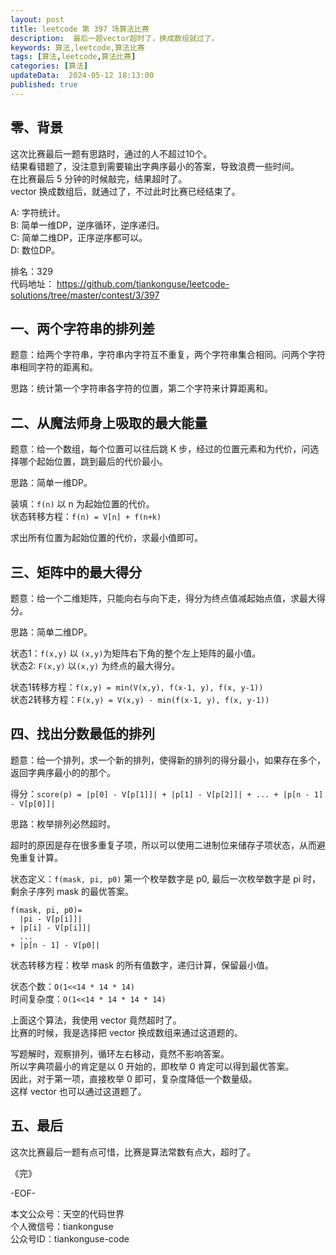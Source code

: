 ```yaml
---
layout: post  
title: leetcode 第 397 场算法比赛 
description:  最后一题vector超时了，换成数组就过了。  
keywords: 算法,leetcode,算法比赛  
tags: [算法,leetcode,算法比赛]  
categories: [算法]  
updateData:  2024-05-12 18:13:00  
published: true  
---
```



## 零、背景  


这次比赛最后一题有思路时，通过的人不超过10个。  
结果看错题了，没注意到需要输出字典序最小的答案，导致浪费一些时间。   
在比赛最后 5 分钟的时候敲完，结果超时了。  
vector 换成数组后，就通过了，不过此时比赛已经结束了。  


A: 字符统计。   
B: 简单一维DP，逆序循环，逆序递归。   
C: 简单二维DP，正序逆序都可以。  
D: 数位DP。  


排名：329  
代码地址： https://github.com/tiankonguse/leetcode-solutions/tree/master/contest/3/397    


## 一、两个字符串的排列差  


题意：给两个字符串，字符串内字符互不重复，两个字符串集合相同。问两个字符串相同字符的距离和。  


思路：统计第一个字符串各字符的位置，第二个字符来计算距离和。  


## 二、从魔法师身上吸取的最大能量  


题意：给一个数组，每个位置可以往后跳 K 步，经过的位置元素和为代价，问选择哪个起始位置，跳到最后的代价最小。  


思路：简单一维DP。  


装填：`f(n)` 以 n 为起始位置的代价。  
状态转移方程：`f(n) = V[n] + f(n+k)`  


求出所有位置为起始位置的代价，求最小值即可。  


## 三、矩阵中的最大得分  


题意：给一个二维矩阵，只能向右与向下走，得分为终点值减起始点值，求最大得分。  



思路：简单二维DP。  


状态1：`f(x,y)` 以 `(x,y)`为矩阵右下角的整个左上矩阵的最小值。  
状态2: `F(x,y)` 以`(x,y)` 为终点的最大得分。  


状态1转移方程：`f(x,y) = min(V(x,y), f(x-1, y), f(x, y-1))`  
状态2转移方程：`F(x,y) = V(x,y) - min(f(x-1, y), f(x, y-1))`


## 四、找出分数最低的排列  


题意：给一个排列，求一个新的排列，使得新的排列的得分最小，如果存在多个，返回字典序最小的的那个。 


得分：`score(p) = |p[0] - V[p[1]]| + |p[1] - V[p[2]]| + ... + |p[n - 1] - V[p[0]]|`  



思路：枚举排列必然超时。  


超时的原因是存在很多重复子项，所以可以使用二进制位来储存子项状态，从而避免重复计算。  



状态定义：`f(mask, pi, p0)` 第一个枚举数字是 p0, 最后一次枚举数字是 pi 时，剩余子序列 mask 的最优答案。  


```
f(mask, pi, p0)=
  |pi - V[p[i]]| 
+ |p[i] - V[p[i]]| 
  ... 
+ |p[n - 1] - V[p0]|
```



状态转移方程：枚举 mask 的所有值数字，递归计算，保留最小值。  


状态个数：`O(1<<14 * 14 * 14)`  
时间复杂度：`O(1<<14 * 14 * 14 * 14)`  


上面这个算法，我使用 vector 竟然超时了。  
比赛的时候，我是选择把 vector 换成数组来通过这道题的。  


写题解时，观察排列，循环左右移动，竟然不影响答案。  
所以字典项最小的肯定是以 0 开始的，即枚举 0 肯定可以得到最优答案。  
因此，对于第一项，直接枚举 0 即可，复杂度降低一个数量级。  
这样 vector 也可以通过这道题了。  



## 五、最后  


这次比赛最后一题有点可惜，比赛是算法常数有点大，超时了。  



《完》  


-EOF-  



本文公众号：天空的代码世界  
个人微信号：tiankonguse  
公众号ID：tiankonguse-code  
  

